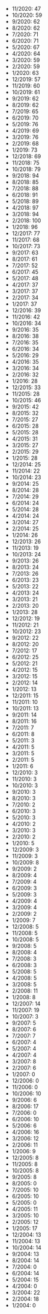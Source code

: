 *  11/2020: 47
*  10/2020: 59
*  9/2020: 62
*  8/2020: 62
*  7/2020: 71
*  6/2020: 71
*  5/2020: 67
*  4/2020: 64
*  3/2020: 59
*  2/2020: 59
*  1/2020: 63
*  12/2019: 57
*  11/2019: 60
*  10/2019: 61
*  9/2019: 62
*  8/2019: 62
*  7/2019: 65
*  6/2019: 70
*  5/2019: 76
*  4/2019: 69
*  3/2019: 76
*  2/2019: 68
*  1/2019: 73
*  12/2018: 69
*  11/2018: 75
*  10/2018: 79
*  9/2018: 94
*  8/2018: 85
*  7/2018: 88
*  6/2018: 91
*  5/2018: 89
*  4/2018: 97
*  3/2018: 94
*  2/2018: 100
*  1/2018: 96
*  12/2017: 77
*  11/2017: 68
*  10/2017: 73
*  9/2017: 63
*  8/2017: 61
*  7/2017: 52
*  6/2017: 45
*  5/2017: 48
*  4/2017: 37
*  3/2017: 37
*  2/2017: 34
*  1/2017: 37
*  12/2016: 39
*  11/2016: 42
*  10/2016: 34
*  9/2016: 35
*  8/2016: 38
*  7/2016: 35
*  6/2016: 34
*  5/2016: 29
*  4/2016: 35
*  3/2016: 34
*  2/2016: 32
*  1/2016: 28
*  12/2015: 33
*  11/2015: 28
*  10/2015: 46
*  9/2015: 42
*  8/2015: 32
*  7/2015: 27
*  6/2015: 28
*  5/2015: 28
*  4/2015: 31
*  3/2015: 27
*  2/2015: 29
*  1/2015: 28
*  12/2014: 25
*  11/2014: 22
*  10/2014: 23
*  9/2014: 25
*  8/2014: 28
*  7/2014: 29
*  6/2014: 24
*  5/2014: 28
*  4/2014: 24
*  3/2014: 27
*  2/2014: 25
*  1/2014: 26
*  12/2013: 26
*  11/2013: 19
*  10/2013: 24
*  9/2013: 26
*  8/2013: 24
*  7/2013: 26
*  6/2013: 23
*  5/2013: 22
*  4/2013: 24
*  3/2013: 21
*  2/2013: 20
*  1/2013: 28
*  12/2012: 19
*  11/2012: 21
*  10/2012: 23
*  9/2012: 22
*  8/2012: 20
*  7/2012: 17
*  6/2012: 25
*  5/2012: 21
*  4/2012: 15
*  3/2012: 15
*  2/2012: 14
*  1/2012: 13
*  12/2011: 15
*  11/2011: 10
*  10/2011: 13
*  9/2011: 14
*  8/2011: 16
*  7/2011: 7
*  6/2011: 8
*  5/2011: 3
*  4/2011: 5
*  3/2011: 5
*  2/2011: 5
*  1/2011: 6
*  12/2010: 3
*  11/2010: 3
*  10/2010: 3
*  9/2010: 3
*  8/2010: 3
*  7/2010: 2
*  6/2010: 3
*  5/2010: 3
*  4/2010: 2
*  3/2010: 3
*  2/2010: 2
*  1/2010: 5
*  12/2009: 3
*  11/2009: 3
*  10/2009: 8
*  9/2009: 2
*  8/2009: 4
*  7/2009: 4
*  6/2009: 3
*  5/2009: 3
*  4/2009: 4
*  3/2009: 4
*  2/2009: 2
*  1/2009: 7
*  12/2008: 5
*  11/2008: 5
*  10/2008: 5
*  9/2008: 5
*  8/2008: 4
*  7/2008: 3
*  6/2008: 3
*  5/2008: 5
*  4/2008: 5
*  3/2008: 5
*  2/2008: 11
*  1/2008: 8
*  12/2007: 14
*  11/2007: 19
*  10/2007: 3
*  9/2007: 5
*  8/2007: 6
*  7/2007: 7
*  6/2007: 4
*  5/2007: 4
*  4/2007: 4
*  3/2007: 8
*  2/2007: 6
*  1/2007: 0
*  12/2006: 0
*  11/2006: 0
*  10/2006: 10
*  9/2006: 6
*  8/2006: 17
*  7/2006: 0
*  6/2006: 10
*  5/2006: 6
*  4/2006: 16
*  3/2006: 12
*  2/2006: 11
*  1/2006: 9
*  12/2005: 8
*  11/2005: 8
*  10/2005: 8
*  9/2005: 8
*  8/2005: 0
*  7/2005: 10
*  6/2005: 10
*  5/2005: 0
*  4/2005: 11
*  3/2005: 10
*  2/2005: 12
*  1/2005: 17
*  12/2004: 13
*  11/2004: 13
*  10/2004: 14
*  9/2004: 13
*  8/2004: 14
*  7/2004: 0
*  6/2004: 14
*  5/2004: 15
*  4/2004: 0
*  3/2004: 22
*  2/2004: 18
*  1/2004: 0